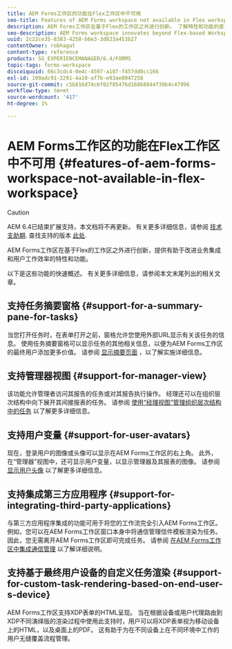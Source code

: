 ```yaml
---
title: AEM Forms工作区的功能在Flex工作区中不可用
seo-title: Features of AEM Forms workspace not available in Flex workspace
description: AEM Forms工作区在基于Flex的工作区之外进行创新。 了解特性和功能的差异。
seo-description: AEM Forms workspace innovates beyond Flex-based Workspace. Read about differences in features and capabilities.
uuid: 2c22ce35-8383-4258-b6e3-3d823a453b27
contentOwner: robhagat
content-type: reference
products: SG_EXPERIENCEMANAGER/6.4/FORMS
topic-tags: forms-workspace
discoiquuid: 66c3cdc4-0e4c-4597-a107-f457dd0cc166
exl-id: 109adc91-2291-4a10-af7b-e93ae8947258
source-git-commit: c5b816d74c6f02f85476d16868844f39b4c47996
workflow-type: tm+mt
source-wordcount: '417'
ht-degree: 1%

---
```


# AEM Forms工作区的功能在Flex工作区中不可用 {#features-of-aem-forms-workspace-not-available-in-flex-workspace}

>[!CAUTION]
>
>AEM 6.4已结束扩展支持，本文档将不再更新。 有关更多详细信息，请参阅 [技术支助期](https://helpx.adobe.com/cn/support/programs/eol-matrix.html). 查找支持的版本 [此处](https://experienceleague.adobe.com/docs/).

AEM Forms工作区在基于Flex的工作区之外进行创新，提供有助于改进业务集成和用户工作效率的特性和功能。

以下是这些功能的快速概述。 有关更多详细信息，请参阅本文末尾列出的相关文章。

## 支持任务摘要窗格 {#support-for-a-summary-pane-for-tasks}

当您打开任务时，在表单打开之前，窗格允许您使用外部URL显示有关该任务的信息。 使用任务摘要窗格可以显示任务的其他相关信息，以便为AEM Forms工作区的最终用户添加更多价值。 请参阅 [显示摘要页面](/help/forms/using/displaying-information-task-summary-pane.md) ，以了解实施详细信息。

## 支持管理器视图 {#support-for-manager-view}

该功能允许管理者访问其报告的任务或对其报告执行操作。 经理还可以在组织层次结构中向下展开其间接报表的任务。 请参阅 [使用“经理视图”管理组织层次结构中的任务](/help/forms/using/tasks-organizational-hierarchy-using-manager.md) 以了解更多详细信息。

## 支持用户变量 {#support-for-user-avatars}

现在，登录用户的图像或头像可以显示在AEM Forms工作区的右上角。 此外，在“管理器”视图中，还可显示用户变量，以显示管理器及其报表的图像。 请参阅 [显示用户头像](/help/forms/using/displaying-user-avatar.md) 以了解更多详细信息。

## 支持集成第三方应用程序 {#support-for-integrating-third-party-applications}

与第三方应用程序集成的功能可用于将您的工作流完全引入AEM Forms工作区。 例如，您可以在AEM Forms工作区窗口本身中将通信管理信件模板渲染为任务。 因此，您无需离开AEM Forms工作区即可完成任务。 请参阅 [在AEM Forms工作区中集成通信管理](/help/forms/using/integrating-correspondence-management-html-workspace.md) 以了解详细说明。

## 支持基于最终用户设备的自定义任务渲染 {#support-for-custom-task-rendering-based-on-end-user-s-device}

AEM Forms工作区支持XDP表单的HTML呈现。 当在根据设备或用户代理路由到XDP不同演绎版的渲染过程中使用此支持时，用户可以将XDP表单视为移动设备上的HTML，以及桌面上的PDF。 这有助于为在不同设备上在不同环境中工作的用户无缝覆盖流程管理。
